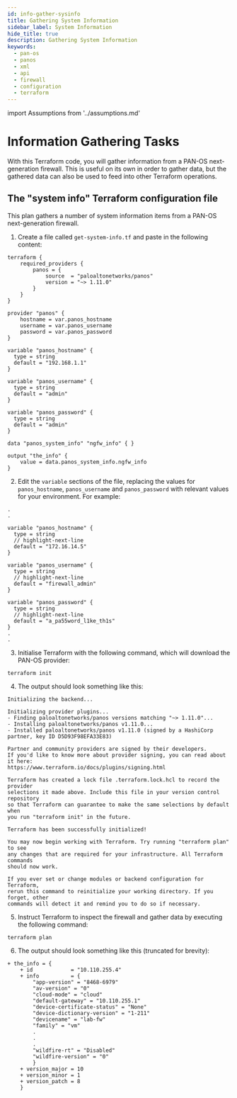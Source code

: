 ```yaml
---
id: info-gather-sysinfo
title: Gathering System Information
sidebar_label: System Information
hide_title: true
description: Gathering System Information
keywords:
  - pan-os
  - panos
  - xml
  - api
  - firewall
  - configuration
  - terraform
---
```


import Assumptions from '../assumptions.md'

# Information Gathering Tasks

With this Terraform code, you will gather information from a PAN-OS next-generation firewall. This is useful on its own in order to gather data, but the gathered data can also be used to feed into other Terraform operations.

<Assumptions components={props.components} />

## The "system info" Terraform configuration file

This plan gathers a number of system information items from a PAN-OS next-generation firewall.

1. Create a file called ```get-system-info.tf``` and paste in the following content:
```hcl
terraform {
    required_providers {
        panos = {
            source  = "paloaltonetworks/panos"
            version = "~> 1.11.0"
        }
    }
}

provider "panos" {
    hostname = var.panos_hostname
    username = var.panos_username
    password = var.panos_password
}

variable "panos_hostname" {
  type = string
  default = "192.168.1.1"
}

variable "panos_username" {
  type = string
  default = "admin"
}

variable "panos_password" {
  type = string
  default = "admin"
}

data "panos_system_info" "ngfw_info" { }

output "the_info" {
    value = data.panos_system_info.ngfw_info
}
```

2. Edit the ```variable``` sections of the file, replacing the values for ```panos_hostname```, ```panos_username``` and ```panos_password``` with relevant values for your environment. For example:

```hcl
.
.

variable "panos_hostname" {
  type = string
  // highlight-next-line
  default = "172.16.14.5"
}

variable "panos_username" {
  type = string
  // highlight-next-line
  default = "firewall_admin"
}

variable "panos_password" {
  type = string
  // highlight-next-line
  default = "a_pa55word_l1ke_th1s"
}
.
.
```

3. Initialise Terraform with the following command, which will download the PAN-OS provider:

```
terraform init
```

4. The output should look something like this:

```
Initializing the backend...

Initializing provider plugins...
- Finding paloaltonetworks/panos versions matching "~> 1.11.0"...
- Installing paloaltonetworks/panos v1.11.0...
- Installed paloaltonetworks/panos v1.11.0 (signed by a HashiCorp partner, key ID D5D93F98EFA33E83)

Partner and community providers are signed by their developers.
If you'd like to know more about provider signing, you can read about it here:
https://www.terraform.io/docs/plugins/signing.html

Terraform has created a lock file .terraform.lock.hcl to record the provider
selections it made above. Include this file in your version control repository
so that Terraform can guarantee to make the same selections by default when
you run "terraform init" in the future.

Terraform has been successfully initialized!

You may now begin working with Terraform. Try running "terraform plan" to see
any changes that are required for your infrastructure. All Terraform commands
should now work.

If you ever set or change modules or backend configuration for Terraform,
rerun this command to reinitialize your working directory. If you forget, other
commands will detect it and remind you to do so if necessary.
```

5. Instruct Terraform to inspect the firewall and gather data by executing the following command:

```
terraform plan
```

6. The output should look something like this (truncated for brevity):

```
+ the_info = {
    + id            = "10.110.255.4"
    + info          = {
        "app-version" = "8468-6979"
        "av-version" = "0"
        "cloud-mode" = "cloud"
        "default-gateway" = "10.110.255.1"
        "device-certificate-status" = "None"
        "device-dictionary-version" = "1-211"
        "devicename" = "lab-fw"
        "family" = "vm"
        .
        .
        .
        "wildfire-rt" = "Disabled"
        "wildfire-version" = "0"
        }
    + version_major = 10
    + version_minor = 1
    + version_patch = 8
    }
```